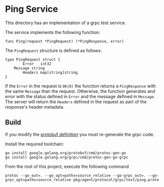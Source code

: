 # Ping Service

This directory has an implementation of a grpc test service.

The service implements the following function:

```
func Ping(request *PingRequest) (*PingResponse, error)
```

The `PingRequest` structure is defined as follows:

```
type PingRequest struct {
        Error   int32  
	Message string
        Headers map[string]string
}
```

If the `Error` in the request is `OK(0)` the function returns a `PingResponse` with the same `Message` than the request.
Otherwise, the function generates and error with the status defined in `Error` and the message defined in `Message`.
The server will return the `Headers` defined in the request as part of the response's header metadata.

## Build

If you modify the [protobuf definition](./ping.proto) you must re-generate the grpc code.

Install the required toolchain:

```
go install google.golang.org/protobuf/cmd/protoc-gen-go
go install google.golang.org/grpc/cmd/protoc-gen-go-grpc
```

From the root of this project, execute the following command

```
protoc --go_out=. --go_opt=paths=source_relative --go-grpc_out=. --go-grpc_opt=paths=source_relative pkg/agent/protocol/grpc/test/ping.proto 
```